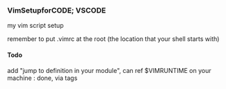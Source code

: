 ### VimSetupforCODE; VSCODE

my vim script setup

remember to put .vimrc at the root (the location that your shell starts with)

#### Todo

add "jump to definition in your module", can ref $VIMRUNTIME on your machine
: done, via tags


